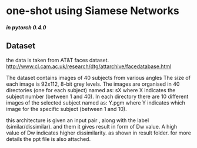 # one-shot using Siamese Networks
##### in pytorch 0.4.0
## Dataset
the data is taken from  AT&T faces dataset.
http://www.cl.cam.ac.uk/research/dtg/attarchive/facedatabase.html

The dataset contains images of 40 subjects from various angles
The size of each image is 92x112, 8-bit grey levels. 
The images are organised in 40 directories (one for each subject) named as:
    sX
where X indicates the subject number (between 1 and 40). In each directory
there are 10 different images of the selected subject named as:
    Y.pgm
where Y indicates which image for the specific subject (between 1 and 10).

this architecture is given an input pair , along with the label (similar/dissimilar). and them it gives result in form of Dw value. A high value of Dw indicates higher dissimilarity. as shown in result folder.
for more details the ppt file is also attached.

